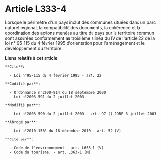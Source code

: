 # Article L333-4

Lorsque le périmètre d'un pays inclut des communes situées dans un parc naturel régional, la compatibilité des documents, la
cohérence et la coordination des actions menées au titre du pays sur le territoire commun sont assurées conformément au
troisième alinéa du IV de l'article 22 de la loi n° 95-115 du 4 février 1995 d'orientation pour l'aménagement et le
développement du territoire.

**Liens relatifs à cet article**

	**Cite**:

	  - Loi n°95-115 du 4 février 1995 - art. 22

	**Codifié par**:

	  - Ordonnance n°2000-914 du 18 septembre 2000
	  - Loi n°2003-591 du 2 juillet 2003

	**Modifié par**:

	  - Loi n°2003-590 du 2 juillet 2003 - art. 97 () JORF 3 juillet 2003

	**Abrogé par**:

	  - Loi n°2010-1563 du 16 décembre 2010 - art. 52 (V)

	**Cité par**:

	  - Code de l'environnement - art. L653-1 (V)
	  - Code du tourisme. - art. L363-1 (M)
